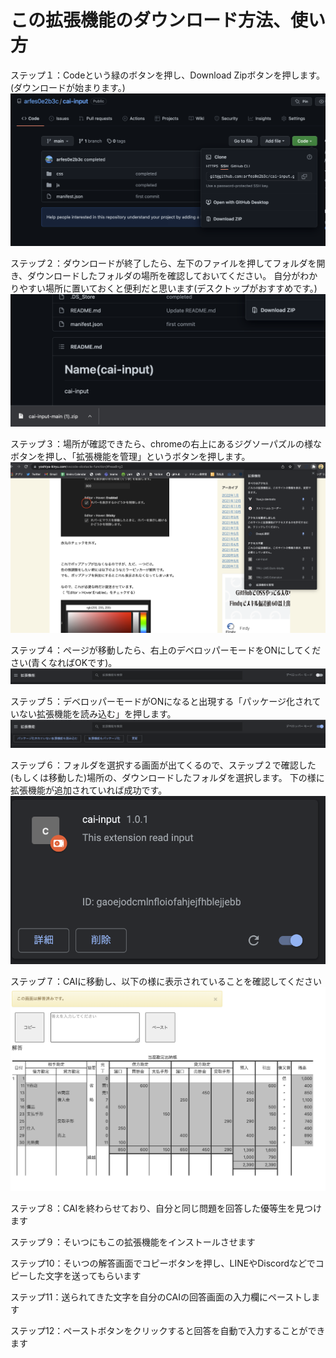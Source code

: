 

# この拡張機能のダウンロード方法、使い方
ステップ１：Codeという緑のボタンを押し、Download Zipボタンを押します。(ダウンロードが始まります。)
![step1](img/step1.png)


ステップ２：ダウンロードが終了したら、左下のファイルを押してフォルダを開き、ダウンロードしたフォルダの場所を確認しておいてください。
自分がわかりやすい場所に置いておくと便利だと思います(デスクトップがおすすめです。)
![step1](img/step1.5.png)


ステップ３：場所が確認できたら、chromeの右上にあるジグソーパズルの様なボタンを押し、「拡張機能を管理」というボタンを押します。
![step2](img/step2.png)


ステップ４：ページが移動したら、右上のデベロッパーモードをONにしてください(青くなればOKです)。
![step3](img/step3.png)


ステップ５：デベロッパーモードがONになると出現する「パッケージ化されていない拡張機能を読み込む」を押します。
![step4](img/step4.png)


ステップ６：フォルダを選択する画面が出てくるので、ステップ２で確認した(もしくは移動した)場所の、ダウンロードしたフォルダを選択します。
下の様に拡張機能が追加されていれば成功です。
![step5](img/step5.png)


ステップ７：CAIに移動し、以下の様に表示されていることを確認してください
![step6](img/step6.png)

ステップ８：CAIを終わらせており、自分と同じ問題を回答した優等生を見つけます

ステップ９：そいつにもこの拡張機能をインストールさせます

ステップ10：そいつの解答画面でコピーボタンを押し、LINEやDiscordなどでコピーした文字を送ってもらいます

ステップ11：送られてきた文字を自分のCAIの回答画面の入力欄にペーストします

ステップ12：ペーストボタンをクリックすると回答を自動で入力することができます
